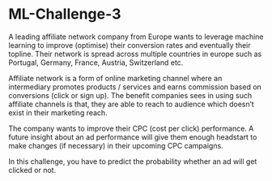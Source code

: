 # ML-Challenge-3

A leading affiliate network company from Europe wants to leverage machine learning to improve (optimise) their conversion rates and 
eventually their topline. Their network is spread across multiple countries in europe such as Portugal, Germany, France, Austria, 
Switzerland etc.

Affiliate network is a form of online marketing channel where an intermediary promotes products / services and earns commission based on 
conversions (click or sign up). The benefit companies sees in using such affiliate channels is that, they are able to reach to audience 
which doesn’t exist in their marketing reach.

The company wants to improve their CPC (cost per click) performance. A future insight about an ad performance will give them enough 
headstart to make changes (if necessary) in their upcoming CPC campaigns.

In this challenge, you have to predict the probability whether an ad will get clicked or not.
